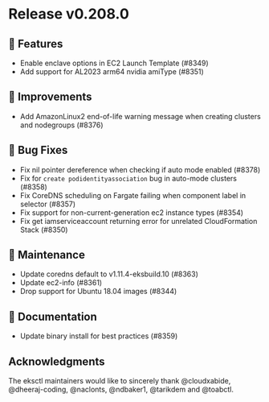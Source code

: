 # Release v0.208.0

## 🚀 Features

- Enable enclave options in EC2 Launch Template (#8349)
- Add support for AL2023 arm64 nvidia amiType  (#8351)

## 🎯 Improvements

- Add AmazonLinux2 end-of-life warning message when creating clusters and nodegroups (#8376)

## 🐛 Bug Fixes

- Fix nil pointer dereference when checking if auto mode enabled (#8378)
- Fix for `create podidentityassociation` bug in auto-mode clusters (#8358)
- Fix CoreDNS scheduling on Fargate failing when component label in selector (#8357)
- Fix support for non-current-generation ec2 instance types (#8354)
- Fix get iamserviceaccount returning error for unrelated CloudFormation Stack (#8350)

## 🧰 Maintenance

- Update coredns default to v1.11.4-eksbuild.10 (#8363)
- Update ec2-info (#8361)
- Drop support for Ubuntu 18.04 images (#8344)

## 📝 Documentation

- Update binary install for best practices (#8359)

## Acknowledgments

The eksctl maintainers would like to sincerely thank @cloudxabide, @dheeraj-coding, @naclonts, @ndbaker1, @tarikdem and @toabctl.

